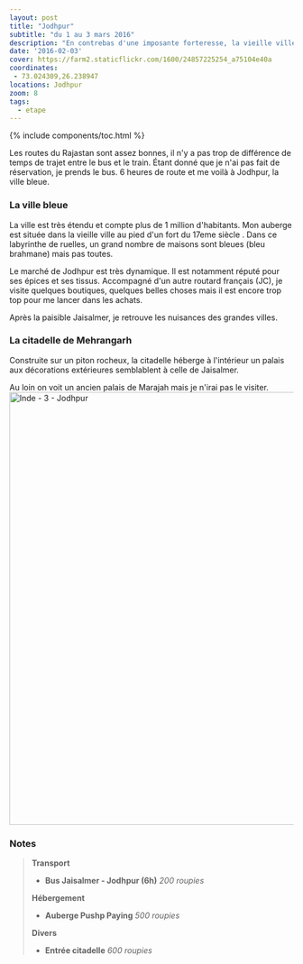 ```yaml
---
layout: post
title: "Jodhpur"
subtitle: "du 1 au 3 mars 2016"
description: "En contrebas d'une imposante forteresse, la vieille ville de Jodhpur est semblable à un labyrinthe. Les maisons ne sont pas toutes bleues comme vu sur certaines photos."
date: '2016-02-03'
cover: https://farm2.staticflickr.com/1600/24857225254_a75104e40a
coordinates:
 - 73.024309,26.238947
locations: Jodhpur
zoom: 8
tags:
  - etape
---
```


{% include components/toc.html %}

Les routes du Rajastan sont assez bonnes, il n'y a pas trop de différence de temps de trajet entre le bus et le train. Étant donné que je n'ai pas fait de réservation, je prends le bus. 6 heures de route et me voilà à Jodhpur, la ville bleue.

### La ville bleue

La ville est très étendu et compte plus de 1 million d'habitants. Mon auberge est située dans la vieille ville au pied d'un fort du 17eme siècle . Dans ce labyrinthe de ruelles, un grand nombre de maisons sont bleues (bleu brahmane) mais pas toutes.

Le marché de Jodhpur est très dynamique. Il est notamment réputé pour ses épices et ses tissus. Accompagné d'un autre routard français (JC), je visite quelques boutiques, quelques belles choses mais il est encore trop top pour me lancer dans les achats.

Après la paisible Jaisalmer, je retrouve les nuisances des grandes villes.

### La citadelle de Mehrangarh

Construite sur un piton rocheux, la citadelle héberge à l'intérieur un palais aux décorations extérieures semblablent à celle de Jaisalmer.

Au loin on voit un ancien palais de Marajah mais je n'irai pas le visiter.
<a data-flickr-embed="true"  href="https://www.flickr.com/photos/planitude/albums/72157665268626001" title="Inde - 3 - Jodhpur"><img src="https://farm2.staticflickr.com/1534/25120163919_856e458a73_b.jpg" width="1024" height="768" alt="Inde - 3 - Jodhpur"></a><script async src="//embedr.flickr.com/assets/client-code.js" charset="utf-8"></script>

### Notes

>**Transport**
>
>- **Bus Jaisalmer - Jodhpur (6h)** *200 roupies*
>
>**Hébergement**
>
>- **Auberge Pushp Paying** *500 roupies*
>
>**Divers**
>
>- **Entrée citadelle** *600 roupies*
